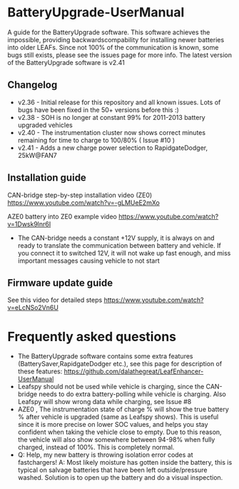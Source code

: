 # BatteryUpgrade-UserManual
A guide for the BatteryUpgrade software. This software achieves the impossible, providing backwardscompability for installing newer batteries into older LEAFs. Since not 100% of the communication is known, some bugs still exists, please see the issues page for more info. The latest version of the BatteryUpgrade software is v2.41

## Changelog
- v2.36 - Initial release for this repository and all known issues. Lots of bugs have been fixed in the 50+ versions before this :) 
- v2.38 - SOH is no longer at constant 99% for 2011-2013 battery upgraded vehicles
- v2.40 - The instrumentation cluster now shows correct minutes remaining for time to charge to 100/80% ( Issue #10 )
- v2.41 - Adds a new charge power selection to RapidgateDodger, 25kW@FAN7

## Installation guide
CAN-bridge step-by-step installation video (ZE0) https://www.youtube.com/watch?v=-gLMUeE2mXo

AZE0 battery into ZE0 example video https://www.youtube.com/watch?v=1Dwsk9lnr6I

 - The CAN-bridge needs a constant +12V supply, it is always on and ready to translate the communication between battery and vehicle. If you connect it to switched 12V, it will not wake up fast enough, and miss important messages causing vehicle to not start

## Firmware update guide
See this video for detailed steps https://www.youtube.com/watch?v=eLcNSo2Vn6U

# Frequently asked questions
 - The BatteryUpgrade software contains some extra features (BatterySaver,RapidgateDodger etc.), see this page for description of these features: https://github.com/dalathegreat/LeafEnhancer-UserManual
 - Leafspy should not be used while vehicle is charging, since the CAN-bridge needs to do extra battery-polling while vehicle is charging. Also Leafspy will show wrong data while charging, see Issue #8
 - AZE0 , The instrumentation state of charge % will show the true battery % after vehicle is upgraded (same as Leafspy shows). This is useful since it is more precise on lower SOC values, and helps you stay confident when taking the vehicle close to empty. Due to this reason, the vehicle will also show somewhere between 94-98% when fully charged, instead of 100%. This is completely normal.
 - Q: Help, my new battery is throwing isolation error codes at fastchargers! A: Most likely moisture has gotten inside the battery, this is typical on salvage batteries that have been left outside/pressure washed. Solution is to open up the battery and do a visual inspection.
